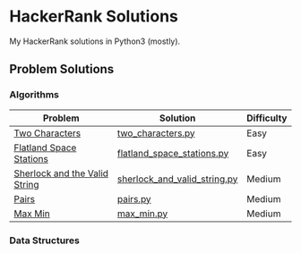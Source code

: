 # HackerRank Solutions

My HackerRank solutions in Python3 (mostly).

## Problem Solutions

### Algorithms

Problem | Solution | Difficulty
--- | --- | ---
[Two Characters](https://www.hackerrank.com/challenges/two-characters/problem) | [two_characters.py](python3/algorithms/two_characters.py) | Easy
[Flatland Space Stations](https://www.hackerrank.com/challenges/flatland-space-stations/problem) | [flatland_space_stations.py](python3/algorithms/flatland_space_stations.py) | Easy
[Sherlock and the Valid String](https://www.hackerrank.com/challenges/sherlock-and-valid-string/problem) | [sherlock_and_valid_string.py](python3/algorithms/sherlock_and_valid_string.py) | Medium
[Pairs](https://www.hackerrank.com/challenges/pairs/problem) | [pairs.py](python3/algorithms/pairs.py) | Medium
[Max Min](https://www.hackerrank.com/challenges/angry-children/problem) | [max_min.py](python3/algorithms/max_min.py) | Medium

### Data Structures

### 
